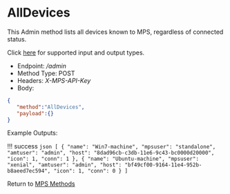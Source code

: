 # AllDevices

This Admin method lists all devices known to MPS, regardless of connected status. 

Click [here](types.md) for supported input and output types.

* Endpoint: */admin*
* Method Type: POST
* Headers: *X-MPS-API-Key*
* Body:

``` json
{  
   "method":"AllDevices",
   "payload":{}
}
```

Example Outputs:

!!! success
    ``` json
    [
        {
            "name": "Win7-machine",
            "mpsuser": "standalone",
            "amtuser": "admin",
            "host": "8dad96cb-c3db-11e6-9c43-bc0000d20000",
            "icon": 1,
            "conn": 1
        },
        {
            "name": "Ubuntu-machine",
            "mpsuser": "xenial",
            "amtuser": "admin",
            "host": "bf49cf00-9164-11e4-952b-b8aeed7ec594",
            "icon": 1,
            "conn": 0
        }
    ]
    ```

Return to [MPS Methods](../indexMPS.md)
